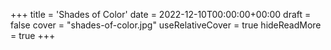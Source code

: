 +++
title = 'Shades of Color'
date = 2022-12-10T00:00:00+00:00
draft = false
cover = "shades-of-color.jpg"
useRelativeCover = true
hideReadMore = true
+++

